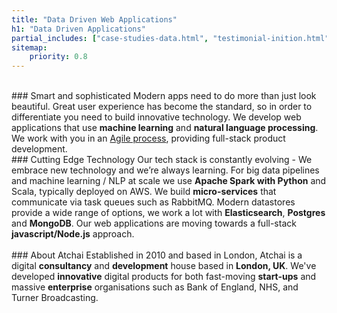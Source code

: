 ```yaml
---
title: "Data Driven Web Applications"
h1: "Data Driven Applications"
partial_includes: ["case-studies-data.html", "testimonial-inition.html"]
sitemap:
    priority: 0.8
---
```


<br>
### Smart and sophisticated
Modern apps need to do more than just look beautiful. Great user experience has become the standard, so in order to differentiate you need to build innovative technology.  We develop web applications that use <strong>machine learning</strong> and <strong>natural language processing</strong>.  We work with you in an <a href="about-us/how-we-work/">Agile process</a>, providing full-stack product development.  

<br>
### Cutting Edge Technology 
Our tech stack is constantly evolving - We embrace new technology and we’re always learning.  For big data pipelines and machine learning / NLP at scale we use <strong>Apache Spark with Python</strong> and Scala, typically deployed on AWS.  We build <strong>micro-services</strong> that communicate via task queues such as RabbitMQ.  Modern datastores provide a wide range of options, we work a lot with <strong>Elasticsearch</strong>, <strong>Postgres</strong> and <strong>MongoDB</strong>.  Our web applications are moving towards a full-stack <strong>javascript/Node.js</strong> approach.  

<div class="row row-mod skills-images">
    <div class="col-lg-12 col-md-12 col-sm-12 col-xs-12">
      <div class="skills-logos skills-logos-upper">
          <div class="tech tech-Logos_js"></div>
          <div class="tech tech-Logos_heroku"></div>
          <div class="tech tech-Logos_python"></div>
          <div class="tech tech-drupal"></div>
      </div>
      <div class="skills-logos skills-logos-lower">
          <div class="tech tech-Logos_amazon"></div>
          <div class="tech tech-Logos_solr"></div>
          <div class="tech tech-Logos_elastic"></div>
          <div class="tech tech-Logos_ApacheSpark"></div>
      </div>
    </div>
</div>

<br>
### About Atchai
Established in 2010 and based in London, Atchai is a digital <strong>consultancy</strong> and <strong>development</strong> house based in <strong>London, UK</strong>. We've developed <strong>innovative</strong> digital products for both fast-moving <strong>start-ups</strong> and massive <strong>enterprise</strong> organisations such as Bank of England, NHS, and Turner Broadcasting.

<br>
<br>
